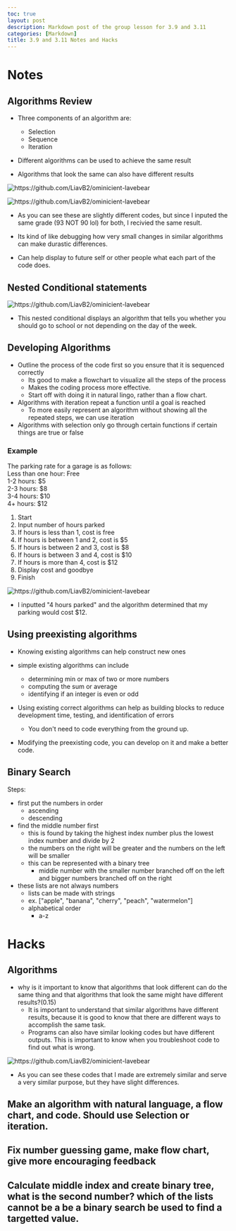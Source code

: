 ```yaml
---
toc: true
layout: post
description: Markdown post of the group lesson for 3.9 and 3.11
categories: [Markdown]
title: 3.9 and 3.11 Notes and Hacks
---
```


# Notes

## Algorithms Review
- Three components of an algorithm are:
    - Selection
    - Sequence
    - Iteration

- Different algorithms can be used to achieve the same result
- Algorithms that look the same can also have different results

![]({{site.baseurl}}/images/3.91.png "https://github.com/LiavB2/ominicient-lavebear")

![]({{site.baseurl}}/images/3.92.png "https://github.com/LiavB2/ominicient-lavebear")

- As you can see these are slightly different codes, but since I inputed the same grade (93 NOT 90 lol) for both, I recivied the same result.

- Its kind of like debugging how very small changes in similar algorithms can make durastic differences.

- Can help display to future self or other people what each part of the code does.

## Nested Conditional statements

![]({{site.baseurl}}/images/3.94.png "https://github.com/LiavB2/ominicient-lavebear")

- This nested conditional displays an algorithm that tells you whether you should go to school or not depending on the day of the week. 

## Developing Algorithms
- Outline the process of the code first so you ensure that it is sequenced correctly
    - Its good to make a flowchart to visualize all the steps of the process
    - Makes the coding process more effective.
    - Start off with doing it in natural lingo, rather than a flow chart.
- Algorithms with iteration repeat a function until a goal is reached
    - To more easily represent an algorithm without showing all the repeated steps, we can use iteration
- Algorithms with selection only go through certain functions if certain things are true or false

### Example 

The parking rate for a garage is as follows: <br>
Less than one hour: Free <br>
1-2 hours: $5 <br>
2-3 hours: $8 <br>
3-4 hours: $10 <br>
4+ hours: $12

1. Start
2. Input number of hours parked
3. If hours is less than 1, cost is free
4. If hours is between 1 and 2, cost is $5
5. If hours is between 2 and 3, cost is $8
6. If hours is between 3 and 4, cost is $10
7. If hours is more than 4, cost is $12
8. Display cost and goodbye
9. Finish

![]({{site.baseurl}}/images/3.92.png "https://github.com/LiavB2/ominicient-lavebear")

- I inputted "4 hours parked" and the algorithm determined that my parking would cost $12.

## Using preexisting algorithms
- Knowing existing algorithms can help construct new ones
- simple existing algorithms can include
    - determining min or max of two or more numbers
    - computing the sum or average
    - identifying if an integer is even or odd
- Using existing correct algorithms can help as building blocks to reduce development time, testing, and identification of errors
    - You don't need to code everything from the ground up.

- Modifying the preexisting code, you can develop on it and make a better code.

## Binary Search

Steps: 

- first put the numbers in order
    - ascending
    - descending
- find the middle number first
    - this is found by taking the highest index number plus the lowest index number and divide by 2
    - the numbers on the right will be greater and the numbers on the left will be smaller
    - this can be represented with a binary tree
        - middle number with the smaller number branched off on the left and bigger numbers branched off on the right
- these lists are not always numbers
    - lists can be made with strings
    - ex. ["apple", "banana", "cherry", "peach", "watermelon"]
    - alphabetical order
        - a-z

# Hacks

## Algorithms 

- why is it important to know that algorithms that look different can do the same thing and that algorithms that look the same might have different results?(0.15)
    - It is important to understand that similar algorithms have different results, because it is good to know that there are different ways to accomplish the same task. 
    - Programs can also have similar looking codes but have different outputs. This is important to know when you troubleshoot code to find out what is wrong.

![]({{site.baseurl}}/images/amm1.png "https://github.com/LiavB2/ominicient-lavebear")

- As you can see these codes that I made are extremely similar and serve a very similar purpose, but they have slight differences.


## Make an algorithm with natural language, a flow chart, and code. Should use Selection or iteration.

## Fix number guessing game, make flow chart, give more encouraging feedback

## Calculate middle index and create binary tree, what is the second number? which of the lists cannot be a be a binary search  be used to find a targetted value.




